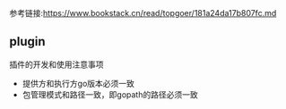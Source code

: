 参考链接:https://www.bookstack.cn/read/topgoer/181a24da17b807fc.md

## plugin
插件的开发和使用注意事项
* 提供方和执行方go版本必须一致
* 包管理模式和路径一致，即gopath的路径必须一致
